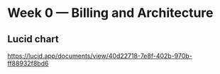 # Week 0 — Billing and Architecture

## Lucid chart
https://lucid.app/documents/view/40d22718-7e8f-402b-970b-ff88932f8bd6
